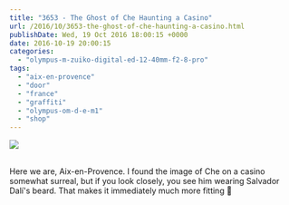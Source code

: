 ```yaml
---
title: "3653 - The Ghost of Che Haunting a Casino"
url: /2016/10/3653-the-ghost-of-che-haunting-a-casino.html
publishDate: Wed, 19 Oct 2016 18:00:15 +0000
date: 2016-10-19 20:00:15
categories: 
  - "olympus-m-zuiko-digital-ed-12-40mm-f2-8-pro"
tags: 
  - "aix-en-provence"
  - "door"
  - "france"
  - "graffiti"
  - "olympus-om-d-e-m1"
  - "shop"
---
```

<div class="container">
<div class="center"><a target="_blank" href="https://d25zfm9zpd7gm5.cloudfront.net/1200x1200/2016/20160619_185638_lr.jpg"><img class="webfeedsFeaturedVisual" src="https://d25zfm9zpd7gm5.cloudfront.net/0600x0600/2016/20160619_185638_lr.jpg" /></a></div>
</div>
<br />

Here we are, Aix-en-Provence. I found the image of Che on a casino somewhat surreal, but if you look closely, you see him wearing Salvador Dalí's beard. That makes it immediately much more fitting 🙂
